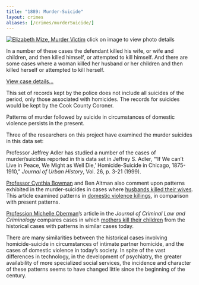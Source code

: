 ```yaml
---
title: "1889: Murder-Suicide"
layout: crimes
aliases: [/crimes/murderSuicide/]
---
```


[![Elizabeth Mize, Murder Victim](/img/crimes/murderSuicide/133.jpg)](/historical/timeline/1905/133/)
click on image to view photo details

In a number of these cases the defendant killed his wife, or wife and children, and then killed himself, or attempted to kill himself. And there are some cases where a woman killed her husband or her children and then killed herself or attempted to kill herself.

[View case details...](/database/904/)

This set of records kept by the police does not include all suicides of the period, only those associated with homicides. The records for suicides would be kept by the Cook County Coroner.

Patterns of murder followed by suicide in circumstances of domestic violence persists in the present.

Three of the researchers on this project have examined the murder suicides in this data set:

   Professor Jeffrey Adler has studied a number of the cases of murder/suicides reported in this data set in Jeffrey S. Adler, “‘If We can’t Live in Peace, We Might as Well Die,’ Homicide-Suicide in Chicago, 1875-1910,” *Journal of Urban History*, Vol. 26, p. 3-21 (1999).

   [Professor Cynthia Bowman](/gallery/) and Ben Altman also comment upon patterns exhibited in the murder-suicides in cases where [husbands killed their wives](/docs_fk/homicide/jclc779-781.pdf). This article examined patterns in [domestic violence killings](/docs_fk/homicide/jclc739-790.pdf), in comparison with present patterns.

   [Profession Michelle Oberman](/gallery/)’s article in the *Journal of Criminal Law and Criminology* compares cases in which [mothers kill their children](/docs_fk/homicide/jclc707-737.pdf) from the historical cases with patterns in similar cases today.

There are many similarities between the historical cases involving homicide-suicide in circumstances of intimate partner homicide, and the cases of domestic violence in today’s society. In spite of the vast differences in technology, in the development of psychiatry, the greater availability of more specialized social services, the incidence and character of these patterns seems to have changed little since the beginning of the century.
